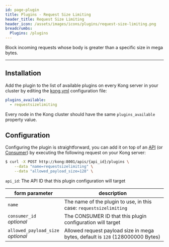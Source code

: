 ```yaml
---
id: page-plugin
title: Plugins - Request Size Limiting
header_title: Request Size Limiting
header_icon: /assets/images/icons/plugins/request-size-limiting.png
breadcrumbs:
  Plugins: /plugins
---
```


Block incoming requests whose body is greater than a specific size in mega bytes.

---

## Installation

Add the plugin to the list of available plugins on every Kong server in your cluster by editing the [kong.yml][configuration] configuration file:

```yaml
plugins_available:
  - requestsizelimiting
```

Every node in the Kong cluster should have the same `plugins_available` property value.

## Configuration

Configuring the plugin is straightforward, you can add it on top of an [API][api-object] (or [Consumer][consumer-object]) by executing the following request on your Kong server:

```bash
$ curl -X POST http://kong:8001/apis/{api_id}/plugins \
    --data "name=requestsizelimiting" \
    --data "allowed_payload_size=128" \
```

`api_id`: The API ID that this plugin configuration will target

form parameter                               | description
 ---                                    | ---
`name`                                  | The name of the plugin to use, in this case: `requestsizelimiting`
`consumer_id`<br>*optional*             | The CONSUMER ID that this plugin configuration will target
`allowed_payload_size`<br>*optional*    | Allowed request payload size in mega bytes, default is `128` (128000000 Bytes)

[api-object]: /docs/{{site.data.kong_latest.version}}/admin-api/#api-object
[configuration]: /docs/{{site.data.kong_latest.version}}/configuration
[consumer-object]: /docs/{{site.data.kong_latest.version}}/admin-api/#consumer-object
